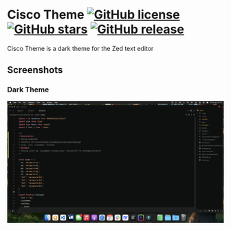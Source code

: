 # Cisco Theme [![GitHub license](https://img.shields.io/github/license/thommorais/zed-cisco-theme)](https://github.com/thommorais/zed-cisco-theme/blob/main/LICENSE) [![GitHub stars](https://img.shields.io/github/stars/thommorais/zed-cisco-theme.svg)](https://github.com/thommorais/zed-cisco-theme/stargazers) [![GitHub release](https://img.shields.io/github/release/thommorais/zed-cisco-theme.svg)](https://github.com/thommorais/zed-cisco-theme/releases)

Cisco Theme is a dark theme for the Zed text editor

## Screenshots

### Dark Theme

![Dark Theme Screenshot](./assets/dark.png)
